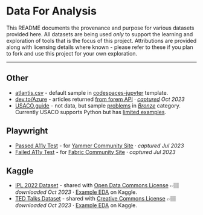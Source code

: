 # Data For Analysis

This README documents the provenance and purpose for various datasets provided here. All datasets are being used _only_ to support the learning and exploration of tools that is the focus of this project. Attributions are provided along with licensing details where known - please refer to these if you plan to fork and use this project for your own exploration.

---

## Other
 - [atlantis.csv](atlantis.csv) - default sample in [codespaces-jupyter](https://github.com/github/codespaces-jupyter) template.
 - [dev.to/Azure](./misc/devto-azure-p1-1000.json) - articles returned [from forem API](https://developers.forem.com/api/v1#tag/organizations/operation/getOrgArticles) · _[captured](https://dev.to/api/organizations/azure/articles?per_page=1000) Oct 2023_
 - [USACO.guide](https://usaco.guide/) - not data, but sample [problems](https://usaco.guide/problems/) in _[Bronze](https://usaco.guide/bronze)_ category. Currently USACO supports Python but has [limited examples](https://usaco.guide/general/choosing-lang?lang=py#can-i-pass-every-problem-in-every-language).


## Playwright

- [Passed A11y Test](./playwright/a11y-yammer-pass.json) - for [Yammer Community Site](https://yammer.com/) · _captured Jul 2023_
- [Failed A11y Test](./playwright/a11y-fabric-fail.json) - for [Fabric Community Site](https://community.fabric.microsoft.com/) · _captured Jul 2023_


## Kaggle

- [IPL 2022 Dataset](https://www.kaggle.com/datasets/aravindas01/ipl-2022dataset/data) - shared with [Open Data Commons License](https://opendatacommons.org/licenses/odbl/1-0/) 👉🏽 _downloaded Oct 2023_ · [Example EDA](https://www.kaggle.com/code/hashimali179/ipl-2022-analysis) on Kaggle.
- [TED Talks Dataset](https://www.kaggle.com/datasets/ashishjangra27/ted-talks/data) - shared with [Creative Commons License](https://creativecommons.org/licenses/by-nc-sa/4.0/) 👉🏽 _downloaded Oct 2023_ · [Example EDA](https://www.kaggle.com/code/muhammedtausif/eda-of-ted-talks) on Kaggle.


